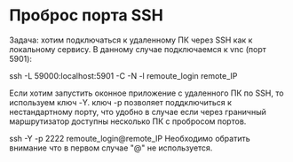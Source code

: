 # Проброс порта SSH

Задача: хотим подключаться к удаленному ПК через SSH как к локальному сервису. В данному случае подключаемся к vnc (порт 5901):

ssh -L 59000:localhost:5901 -C -N -l remoute_login remote_IP

Если хотим запустить оконное приложение с удаленного ПК по SSH, то используем ключ -Y. ключ -р позволяет поддключиться к нестандартному порту, что удобно в случае если через граничный маршрутизатор доступны несколько ПК с пробросом портов.

ssh -Y -p 2222 remoute_login@remote_IP
Необходимо обратить внимание что в первом случае "@" не используется.
